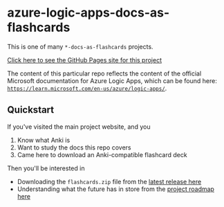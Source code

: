 # azure-logic-apps-docs-as-flashcards

This is one of many `*-docs-as-flashcards` projects.

[Click here to see the GitHub Pages site for this project](https://asa55.github.io/docs-as-flashcards/)

The content of this particular repo reflects the content of the official Microsoft documentation for Azure Logic Apps, which can be found here: [`https://learn.microsoft.com/en-us/azure/logic-apps/`](https://learn.microsoft.com/en-us/azure/logic-apps/).

## Quickstart

If you've visited the main project website, and you

1. Know what Anki is
2. Want to study the docs this repo covers
3. Came here to download an Anki-compatible flashcard deck

Then you'll be interested in 

- Downloading the `flashcards.zip` file from the [latest release here](https://github.com/asa55/azure-logic-apps-docs-as-flashcards/releases/)
- Understanding what the future has in store from the [project roadmap here](https://github.com/users/asa55/projects/10)
